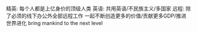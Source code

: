 精英: 每个人都是上亿身价的顶级人类
英语: 共用英语/不民族主义/多国家
远程: 除了必须的线下办公外全部远程工作
一起不断创造更多的价值/贡献更多GDP/推进世界进化
bring mankind to the next level